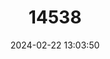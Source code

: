 ---
title: "14538"
category: "Neonemobius eurynotus"
draft: false
date: 2024-02-22 13:03:50
languages:
  English: ["Bay Area Ground Cricket"]
---